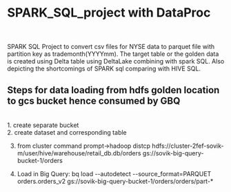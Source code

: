 # SPARK_SQL_project with DataProc <br />
 <br />
  <br />
SPARK SQL Project to convert csv files for NYSE data to parquet file with partition key as trademonth(YYYYmm). The target table or the golden data is created using Delta table using DeltaLake combining with spark SQL.
Also depicting the shortcomings of SPARK sql comparing with HIVE SQL.

## Steps for data loading from hdfs golden location to gcs bucket hence consumed by GBQ<br/>
<br />
1. create separate bucket<br />
2. create dataset and corresponding table<br />

3. from cluster command prompt->hadoop distcp hdfs://cluster-2fef-sovik-m/user/hive/warehouse/retail_db.db/orders gs://sovik-big-query-bucket-1/orders<br />

4. Load in Big Query: bq load --autodetect --source_format=PARQUET orders.orders_v2 gs://sovik-big-query-bucket-1/orders/orders/part-*
